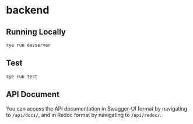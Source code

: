 # backend

## Running Locally
```
rye run devserver
```
## Test
```
rye run test
```
## API Document
You can access the API documentation in Swagger-UI format by navigating to `/api/docs/`, and in Redoc format by navigating to `/api/redoc/`.
